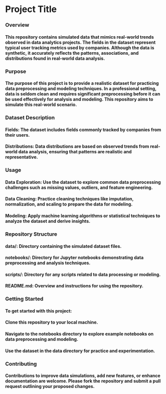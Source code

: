 # Project Title
### Overview
#### This repository contains simulated data that mimics real-world trends observed in data analytics projects. The fields in the dataset represent typical user tracking metrics used by companies. Although the data is synthetic, it accurately reflects the patterns, associations, and distributions found in real-world data analysis.

### Purpose
#### The purpose of this project is to provide a realistic dataset for practicing data preprocessing and modeling techniques. In a professional setting, data is seldom clean and requires significant preprocessing before it can be used effectively for analysis and modeling. This repository aims to simulate this real-world scenario.

### Dataset Description
#### Fields: The dataset includes fields commonly tracked by companies from their users.
#### Distributions: Data distributions are based on observed trends from real-world data analysis, ensuring that patterns are realistic and representative.

### Usage
#### Data Exploration: Use the dataset to explore common data preprocessing challenges such as missing values, outliers, and feature engineering.

#### Data Cleaning: Practice cleaning techniques like imputation, normalization, and scaling to prepare the data for modeling.

#### Modeling: Apply machine learning algorithms or statistical techniques to analyze the dataset and derive insights.

### Repository Structure
#### data/: Directory containing the simulated dataset files.
#### notebooks/: Directory for Jupyter notebooks demonstrating data preprocessing and analysis techniques.
#### scripts/: Directory for any scripts related to data processing or modeling.
#### README.md: Overview and instructions for using the repository.

### Getting Started
#### To get started with this project:

#### Clone this repository to your local machine.
#### Navigate to the notebooks directory to explore example notebooks on data preprocessing and modeling.
#### Use the dataset in the data directory for practice and experimentation.

### Contributing
#### Contributions to improve data simulations, add new features, or enhance documentation are welcome. Please fork the repository and submit a pull request outlining your proposed changes.


